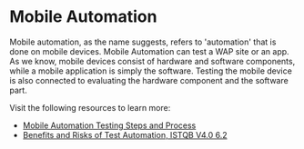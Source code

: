 # Mobile Automation

Mobile automation, as the name suggests, refers to 'automation' that is done on mobile devices. Mobile Automation can test a WAP site or an app. As we know, mobile devices consist of hardware and software components, while a mobile application is simply the software. Testing the mobile device is also connected to evaluating the hardware component and the software part.

Visit the following resources to learn more:

- [Mobile Automation Testing Steps and Process](https://u-tor.com/topic/mobile-automation-steps)
- [Benefits and Risks of Test Automation, ISTQB V4.0 6.2](https://turkishtestingboard.org/files/ISTQB_CTFL_Syllabus-v40.pdf)
